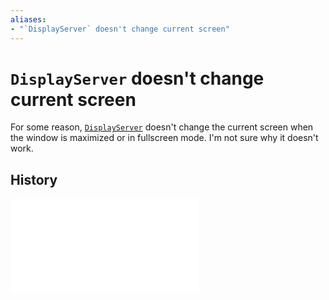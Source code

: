 ```yaml
---
aliases:
- "`DisplayServer` doesn't change current screen"
---
```


# `DisplayServer` doesn't change current screen

For some reason, [`DisplayServer`](godot-display-server.md) doesn't change the current screen when the window is maximized or in fullscreen mode. I'm not sure why it doesn't work.

## History

![20240718_190133](../entries/20240718_190133.md)
